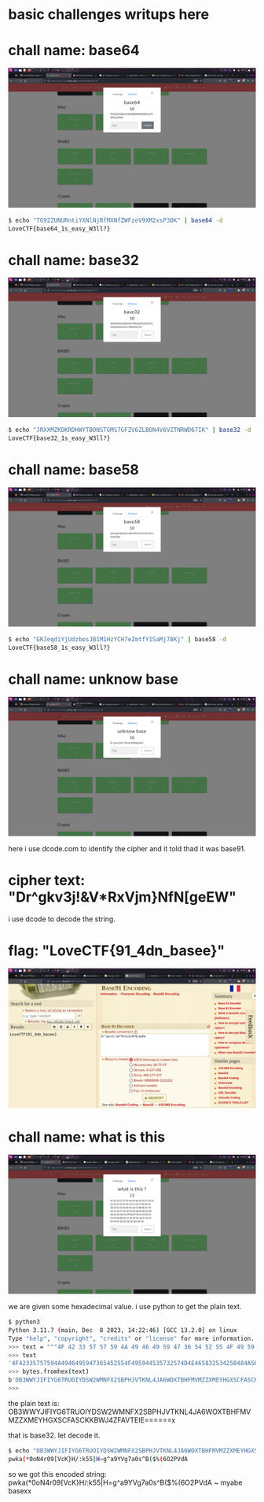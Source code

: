 # basic challenges writups here

# chall name: base64

![](./images/base64.png)

```bash
$ echo "TG92ZUNURntiYXNlNjRfMXNfZWFzeV9XM2xsP30K" | base64 -d
LoveCTF{base64_1s_easy_W3ll?}

```


# chall name: base32
![](./images/base32.png)
```bash
$ echo "JRXXMZKDKRDHWYTBONSTGMS7GFZV6ZLBON4V6VZTNRWD67IK" | base32 -d
LoveCTF{base32_1s_easy_W3ll?}
```
# chall name: base58
![](./images/base58.png)

```bash
$ echo "GKJeqdiYjUdzbosJB1M1HzYCH7eZmtfY1SaMj78Kj" | base58 -d
LoveCTF{base58_1s_easy_W3ll?}

```
# chall name: unknow base 
![](./images/unknow_base.png)

here i use dcode.com to identify the cipher and it told thad it was base91.
# cipher text: "Dr^gkv3j!&V*RxVjm}NfN[geEW"
i use dcode to decode the string.
# flag:  "LoveCTF{91_4dn_basee}"

![](./images/unknow_base_result.png)


# chall name: what is this 
![](./images/what_is_this.png)

we are given some hexadecimal value.
i use python to get  the plain text. 
```bash
$ python3
Python 3.11.7 (main, Dec  8 2023, 14:22:46) [GCC 13.2.0] on linux
Type "help", "copyright", "credits" or "license" for more information.
>>> text = """4F 42 33 57 57 59 4A 49 46 49 59 47 36 54 52 55 4F 49 59 44 53 57 32 57 4D 4E 46 58 32 53 42 50 48 4A 56 54 4B 4E 4C 34 4A 41 36 57 4F 58 54 42 48 46 4D 56 4D 5A 5A 58 4D 45 59 48 47 58 53 43 46 41 53 43 4B 4B 42 57 4A 34 5A 46 41 56 54 45 49 45 3D 3D 3D 3D 3D 3D 78""".replace(" ", '')
>>> text
'4F42335757594A4946495947365452554F495944535732574D4E465832534250484A56544B4E4C344A4136574F58544248464D564D5A5A584D45594847585343464153434B4B42574A345A464156544549453D3D3D3D3D3D78'
>>> bytes.fromhex(text)
b'OB3WWYJIFIYG6TRUOIYDSW2WMNFX2SBPHJVTKNL4JA6WOXTBHFMVMZZXMEYHGXSCFASCKKBWJ4ZFAVTEIE======x'
>>>
```
the plain text is: OB3WWYJIFIYG6TRUOIYDSW2WMNFX2SBPHJVTKNL4JA6WOXTBHFMVMZZXMEYHGXSCFASCKKBWJ4ZFAVTEIE======x

that is base32.
let decode it.
```bash
$ echo "OB3WWYJIFIYG6TRUOIYDSW2WMNFX2SBPHJVTKNL4JA6WOXTBHFMVMZZXMEYHGXSCFASCKKBWJ4ZFAVTEIE======" | base32 -d
pwka(*0oN4r09[VcK}H/:k55|H=g^a9YVg7a0s^B($%(6O2PVdA
```
so we got this encoded string: pwka(*0oN4r09[VcK}H/:k55|H=g^a9YVg7a0s^B($%(6O2PVdA
~ myabe basexx
